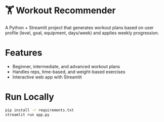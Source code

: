 # 🏋️ Workout Recommender

A Python + Streamlit project that generates workout plans based on user profile 
(level, goal, equipment, days/week) and applies weekly progression.

# Features
- Beginner, intermediate, and advanced workout plans
- Handles reps, time-based, and weight-based exercises
- Interactive web app with Streamlit

# Run Locally
```bash
pip install -r requirements.txt
streamlit run app.py
